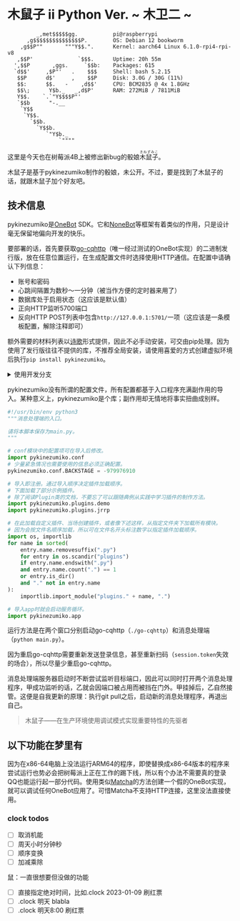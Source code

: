 # 木鼠子 ⅱ Python Ver. ~ 木卫二 ~

```
         _,met$$$$$gg.           pi@raspberrypi
      ,g$$$$$$$$$$$$$$$P.        OS: Debian 12 bookworm
    ,g$$P""       """Y$$.".      Kernel: aarch64 Linux 6.1.0-rpi4-rpi-v8
   ,$$P'              `$$$.      Uptime: 20h 55m
  ',$$P       ,ggs.     `$$b:    Packages: 615
  `d$$'     ,$P"'   .    $$$     Shell: bash 5.2.15
   $$P      d$'     ,    $$P     Disk: 3.0G / 30G (11%)
   $$:      $$.   -    ,d$$'     CPU: BCM2835 @ 4x 1.8GHz
   $$\;      Y$b._   _,d$P'      RAM: 272MiB / 7811MiB
   Y$$.    `.`"Y$$$$P"'
   `$$b      "-.__
    `Y$$
     `Y$$.
       `$$b.
         `Y$$b.
            `"Y$b._
                `""""
```

这里是今天也在树莓派4B上被修出新bug的骰娘<ruby>木鼠子<rp>（</rp><rt>きねずみこ</rt><rp>）</rp></ruby>。

木鼠子是基于pykinezumiko制作的骰娘，未公开。不过，要是找到了木鼠子的话，就跟木鼠子加个好友吧。

## 技术信息

pykinezumiko是[OneBot](https://onebot.dev/) SDK。它和[NoneBot](https://nonebot.dev/)等框架有着类似的作用，只是设计毫无保留地偏向开发的快乐。

要部署的话，首先要获取[go-cqhttp](https://docs.go-cqhttp.org/)（唯一经过测试的OneBot实现）的二进制发行版，放在任意位置运行，在生成配置文件时选择使用HTTP通信。在配置中请确认下列信息：

- 账号和密码
- 心跳间隔置为数秒～一分钟（被当作方便的定时器来用了）
- 数据库处于启用状态（这应该是默认值）
- 正向HTTP监听5700端口
- 反向HTTP POST列表中包含`http://127.0.0.1:5701/`一项（这应该是一条模板配置，解除注释即可）

额外需要的材料列表以[诗歌](pyproject.toml)形式提供，因此不必手动安装，可交由pip处理。因为使用了发行版往往不提供的库，不推荐全局安装，请使用喜爱的方式创建虚拟环境后执行`pip install pykinezumiko`。

<details>
<summary>使用开发分支</summary>

```sh
pip install --upgrade --editable git+https://github.com/satgo1546/pykinezumiko.git#egg=pykinezumiko
```

在requirements.txt中的写法：

```
-e git+https://github.com/satgo1546/pykinezumiko.git#egg=pykinezumiko
```

</details>

pykinezumiko没有所谓的配置文件，所有配置都基于入口程序充满副作用的导入。某种意义上，pykinezumiko是个库；副作用却无情地将事实扭曲成别样。

```python
#!/usr/bin/env python3
"""消息处理端的入口。

请将本脚本保存为main.py。
"""

# conf模块中的配置项可在导入后修改。
import pykinezumiko.conf
# 少量紧急情况也需要使用的信息必须正确配置。
pykinezumiko.conf.BACKSTAGE = -979976910

# 导入即注册。通过导入顺序决定插件加载顺序。
# 下面加载了部分示例插件。
# 除了阅读Plugin类的文档，不要忘了可以跟随典例从实践中学习插件的制作方法。
import pykinezumiko.plugins.demo
import pykinezumiko.plugins.jrrp

# 在此加载自定义插件、当场创建插件，或者像下述这样，从指定文件夹下加载所有模块。
# 因为会按文件名顺序加载，所以可在文件名开头标注数字以指定插件加载顺序。
import os, importlib
for name in sorted(
    entry.name.removesuffix(".py")
    for entry in os.scandir("plugins")
    if entry.name.endswith(".py")
    and entry.name.count(".") == 1
    or entry.is_dir()
    and "." not in entry.name
):
    importlib.import_module("plugins." + name, ".")

# 导入app时就会启动服务循环。
import pykinezumiko.app
```

运行方法是在两个窗口分别启动go-cqhttp（`./go-cqhttp`）和消息处理端（`python main.py`）。

因为重启go-cqhttp需要重新发送登录信息，甚至重新扫码（`session.token`失效的场合），所以尽量少重启go-cqhttp。

消息处理端服务器启动时不断尝试监听目标端口，因此可以同时打开两个消息处理程序，甲成功监听的话，乙就会因端口被占用而被挡在门外。甲挂掉后，乙自然接管。这便是自我更新的原理：执行git pull之后，启动新的消息处理程序，再退出自己。

> 木鼠子——在生产环境使用调试模式实现重要特性的先驱者

## 以下功能在梦里有

因为在x86-64电脑上没法运行ARM64的程序，即使替换成x86-64版本的程序来尝试运行也势必会把树莓派上正在工作的踢下线，所以有个办法不需要真的登录QQ也能运行起一部分代码。使用类似[Matcha](https://github.com/A-kirami/matcha)的方法创建一个假的OneBot实现，就可以调试任何OneBot应用了。可惜Matcha不支持HTTP连接，这里没法直接使用。

### clock todos

- [ ] 取消机能
- [ ] 周天小时分钟秒
- [ ] 顺序变换
- [ ] 加减乘除

鼠：一直很想要但没做的功能

- [ ] 直接指定绝对时间，比如.clock 2023-01-09 刷红票
- [ ] .clock 明天 blabla
- [ ] .clock 明天8:00 刷红票
